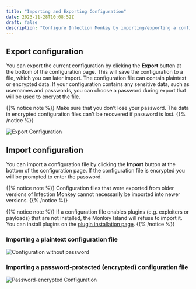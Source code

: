 ```yaml
---
title: "Importing and Exporting Configuration"
date: 2023-11-28T10:08:52Z
draft: false
description: "Configure Infection Monkey by importing/exporting a configuration file."
---
```


## Export configuration

You can export the current configuration by clicking the **Export** button at
the bottom of the configuration page. This will save the configuration to a
file, which you can later import. The configuration file can contain plaintext
or encrypted data. If your configuration contains any sensitive data, such as
usernames and passwords, you can choose a password during export that will be
used to encrypt the file.

{{% notice note %}}
Make sure that you don't lose your password. The data in encrypted
configuration files can't be recovered if password is lost.
{{% /notice %}}

![Export
Configuration](/images/island/configuration_page/export_configuration.png
"Export Configuration")


## Import configuration

You can import a configuration file by clicking the **Import** button at the
bottom of the configuration page. If the configuration file is encrypted you
will be prompted to enter the password.

{{% notice note %}}
Configuration files that were exported from older versions of Infection Monkey
cannot necessarily be imported into newer versions.
{{% /notice %}}


{{% notice note %}}
If a configuration file enables plugins (e.g. exploiters or payloads) that are
not installed, the Monkey Island will refuse to import it. You can install
plugins on the [plugin installation page](/usage/plugins/).
{{% /notice %}}

### Importing a plaintext configuration file
![Configuration without
password](/images/island/configuration_page/import_configuration.png
"Configuration without password")

### Importing a password-protected (encrypted) configuration file
![Password-encrypted
Configuration](/images/island/configuration_page/import_configuration_password.png
"Password-encrypted Configuration")
